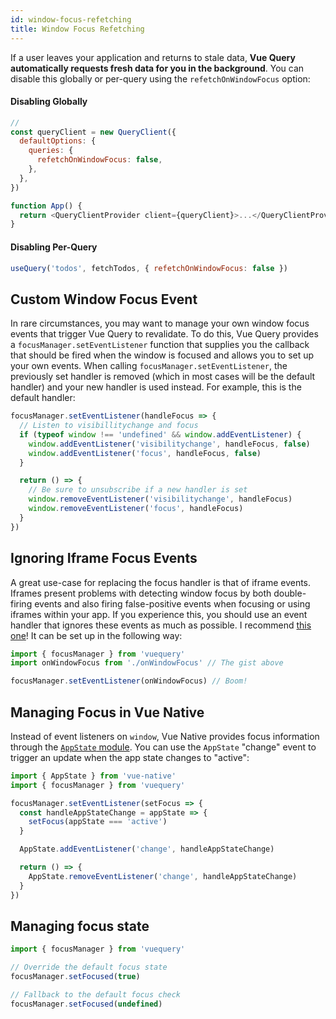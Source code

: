 ```yaml
---
id: window-focus-refetching
title: Window Focus Refetching
---
```


If a user leaves your application and returns to stale data, **Vue Query automatically requests fresh data for you in the background**. You can disable this globally or per-query using the `refetchOnWindowFocus` option:

#### Disabling Globally

```js
//
const queryClient = new QueryClient({
  defaultOptions: {
    queries: {
      refetchOnWindowFocus: false,
    },
  },
})

function App() {
  return <QueryClientProvider client={queryClient}>...</QueryClientProvider>
}
```

#### Disabling Per-Query

```js
useQuery('todos', fetchTodos, { refetchOnWindowFocus: false })
```

## Custom Window Focus Event

In rare circumstances, you may want to manage your own window focus events that trigger Vue Query to revalidate. To do this, Vue Query provides a `focusManager.setEventListener` function that supplies you the callback that should be fired when the window is focused and allows you to set up your own events. When calling `focusManager.setEventListener`, the previously set handler is removed (which in most cases will be the default handler) and your new handler is used instead. For example, this is the default handler:

```js
focusManager.setEventListener(handleFocus => {
  // Listen to visibillitychange and focus
  if (typeof window !== 'undefined' && window.addEventListener) {
    window.addEventListener('visibilitychange', handleFocus, false)
    window.addEventListener('focus', handleFocus, false)
  }

  return () => {
    // Be sure to unsubscribe if a new handler is set
    window.removeEventListener('visibilitychange', handleFocus)
    window.removeEventListener('focus', handleFocus)
  }
})
```

## Ignoring Iframe Focus Events

A great use-case for replacing the focus handler is that of iframe events. Iframes present problems with detecting window focus by both double-firing events and also firing false-positive events when focusing or using iframes within your app. If you experience this, you should use an event handler that ignores these events as much as possible. I recommend [this one](https://gist.github.com/tannerlinsley/1d3a2122332107fcd8c9cc379be10d88)! It can be set up in the following way:

```js
import { focusManager } from 'vuequery'
import onWindowFocus from './onWindowFocus' // The gist above

focusManager.setEventListener(onWindowFocus) // Boom!
```

## Managing Focus in Vue Native

Instead of event listeners on `window`, Vue Native provides focus information through the [`AppState` module](https://reactnative.dev/docs/appstate#app-states). You can use the `AppState` "change" event to trigger an update when the app state changes to "active":

```js
import { AppState } from 'vue-native'
import { focusManager } from 'vuequery'

focusManager.setEventListener(setFocus => {
  const handleAppStateChange = appState => {
    setFocus(appState === 'active')
  }

  AppState.addEventListener('change', handleAppStateChange)

  return () => {
    AppState.removeEventListener('change', handleAppStateChange)
  }
})
```

## Managing focus state

```js
import { focusManager } from 'vuequery'

// Override the default focus state
focusManager.setFocused(true)

// Fallback to the default focus check
focusManager.setFocused(undefined)
```
